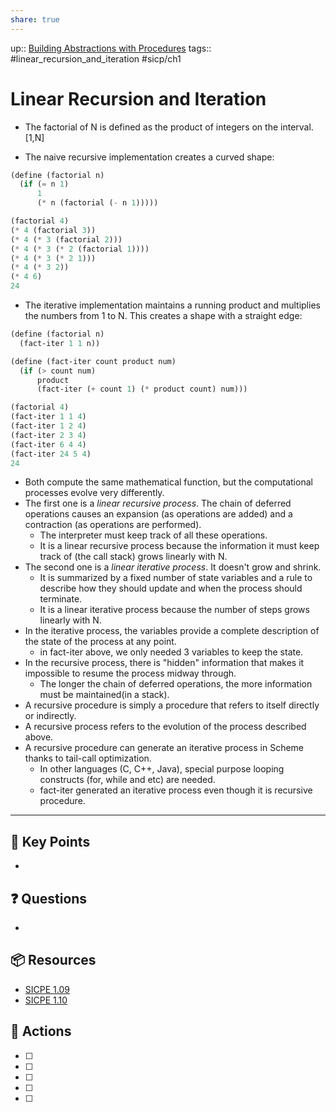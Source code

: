 ```yaml
---
share: true
---
```

up:: [Building Abstractions with Procedures](./Building%20Abstractions%20with%20Procedures.md)
tags:: #linear_recursion_and_iteration #sicp/ch1 

# Linear Recursion and Iteration
- The factorial of N is defined as the product of integers on the interval. \[1,N\]

- The naive recursive implementation creates a curved shape:
```Scheme
(define (factorial n)
  (if (= n 1)
      1
      (* n (factorial (- n 1)))))
```

```Scheme
(factorial 4) 
(* 4 (factorial 3)) 
(* 4 (* 3 (factorial 2))) 
(* 4 (* 3 (* 2 (factorial 1))))
(* 4 (* 3 (* 2 1))) 
(* 4 (* 3 2))
(* 4 6) 
24
```

- The iterative implementation maintains a running product and multiplies the numbers from 1 to N. This creates a shape with a straight edge:

```Scheme
(define (factorial n)
  (fact-iter 1 1 n))

(define (fact-iter count product num)
  (if (> count num)
      product
      (fact-iter (+ count 1) (* product count) num)))
```

```Scheme
(factorial 4) 
(fact-iter 1 1 4) 
(fact-iter 1 2 4) 
(fact-iter 2 3 4)
(fact-iter 6 4 4) 
(fact-iter 24 5 4)
24
```

- Both compute the same mathematical function, but the computational processes evolve very differently.
- The first one is a *linear recursive process*. The chain of deferred operations causes an expansion (as operations are added) and a contraction (as operations are performed).
	- The interpreter must keep track of all these operations.
	- It is a linear recursive process because the information it must keep track of (the call stack) grows linearly with N.
- The second one is a *linear iterative process*. It doesn't grow and shrink.
	- It is summarized by a fixed number of state variables and a rule to describe how they should update and when the process should terminate.
	- It is a linear iterative process because the number of steps grows linearly with N.
- In the iterative process, the variables provide a complete description of the state of the process at any point.
	- in fact-iter above, we only needed 3 variables to keep the state.
- In the recursive process, there is "hidden" information that makes it impossible to resume the process midway through.
	- The longer the chain of deferred operations, the more information must be maintained(in a stack).
- A recursive procedure is simply a procedure that refers to itself directly or indirectly.
- A recursive process refers to the evolution of the process described above.
- A recursive procedure can generate an iterative process in Scheme thanks to tail-call optimization.
	- In other languages (C, C++, Java), special purpose looping constructs (for, while and etc) are needed. 
	- fact-iter generated an iterative process even though it is recursive procedure.

---

## 🔑 Key Points
- 
## ❓ Questions
- 
## 📦 Resources
- [SICPE 1.09](./SICPE%201.09.md)
- [SICPE 1.10](./SICPE%201.10.md)
## 🎯 Actions
- [ ] 
- [ ] 
- [ ] 
- [ ] 
- [ ] 